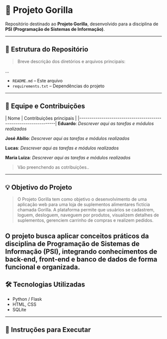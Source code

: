 # 🦍 Projeto Gorilla

Repositório destinado ao **Projeto Gorilla**, desenvolvido para a disciplina de **PSI (Programação de Sistemas de Informação)**.

---

## 📁 Estrutura do Repositório

> Breve descrição dos diretórios e arquivos principais:

...
- `README.md` – Este arquivo
- `requirements.txt` – Dependências do projeto 

---

## 👥 Equipe e Contribuições

| Nome          | Contribuições principais                        |
|------------------------------------------------------------------|
 **Eduardo**:   _Descrever aqui as tarefas e módulos realizados_ 

 **José Abílio**:  _Descrever aqui as tarefas e módulos realizados_  

**Lucas**:       _Descrever aqui as tarefas e módulos realizados_ 

**Maria Luiza**:  _Descrever aqui as tarefas e módulos realizados_ 

> Vão preenchendo as cotribuições..

---

## 💡 Objetivo do Projeto

> O Projeto Gorilla tem como objetivo o desenvolvimento de uma aplicação web para uma loja de suplementos alimentares fictícia chamada Gorilla. A plataforma permite que usuários se cadastrem, loguem, desloguem, naveguem por produtos, visualizem detalhes de suplementos, gerenciem carrinho de compras e realizem pedidos.

O projeto busca aplicar conceitos práticos da disciplina de Programação de Sistemas de Informação (PSI), integrando conhecimentos de back-end, front-end e banco de dados de forma funcional e organizada.
---

## 🛠️ Tecnologias Utilizadas

- Python / Flask
- HTML, CSS
- SQLite

---

## 📌 Instruções para Executar

